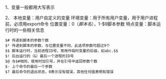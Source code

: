 
1、变量一般都用大写表示

2、	本地变量：用户自定义的变量
	环境变量：用于所有用户变量，用于用户进程前，必须用export命令
	位置变量：$0（脚本名），$1-$9脚本参数
	特点变量：脚本运行时的一些相关信息
	
	$# 传递到脚本的参数个数
	$* 传递到脚本的参数，与位置变量不同，此选项参数可超过9个
	$$ 脚本运行时，当前进程ID号，常用作临时变量的后缀，如abc.$$
	$! 后台运行的（&）最后一个进程的ID号
	$@ 与$#相同，使用时加引号，并在引号中返回参数个数
	$- 上个命令的最后一个参数
	$? 最后命令的退出状态，0表示没有错误，其他任何值表明有错误
	